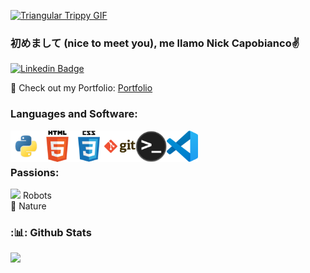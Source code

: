 [![Triangular Trippy GIF](https://github.com/NickCapobianco/NickCapobianco/blob/main/Resources/trippy_gif.gif)](https://www.youtube.com/watch?v=ztVV54sPOns) 

### 初めまして (nice to meet you), me llamo Nick Capobianco✌️
[![Linkedin Badge](https://img.shields.io/badge/-nickcapobianco-blue?style=flat-square&logo=Linkedin&logoColor=white&link=https://www.linkedin.com/in/nickacapobianco/)](https://www.linkedin.com/in/nickacapobianco/)

📂 Check out my Portfolio: [Portfolio](https://nickcapobianco.github.io/)

### Languages and Software: 
<img align="left" alt="Python" width="50px" src="https://raw.githubusercontent.com/github/explore/80688e429a7d4ef2fca1e82350fe8e3517d3494d/topics/python/python.png" />
<img align="left" alt="HTML5" width="50px" src="https://raw.githubusercontent.com/github/explore/80688e429a7d4ef2fca1e82350fe8e3517d3494d/topics/html/html.png" />
<img align="left" alt="CSS3" width="50px" src="https://raw.githubusercontent.com/github/explore/80688e429a7d4ef2fca1e82350fe8e3517d3494d/topics/css/css.png" />
<img align="left" alt="Git" width="50px" src="https://raw.githubusercontent.com/github/explore/80688e429a7d4ef2fca1e82350fe8e3517d3494d/topics/git/git.png" />
<img align="left" alt="Bash" width="50px" src="https://raw.githubusercontent.com/github/explore/80688e429a7d4ef2fca1e82350fe8e3517d3494d/topics/terminal/terminal.png" />
<img align="left" alt="Visual Studio Code" width="50px" src="https://raw.githubusercontent.com/github/explore/80688e429a7d4ef2fca1e82350fe8e3517d3494d/topics/visual-studio-code/visual-studio-code.png" />

<br>
<br>

### Passions:
<img src="https://64.media.tumblr.com/a69111f19428cc16d7de25b6f3013300/tumblr_neuhpt0Cgq1qc31upo1_400.gifv" width="30"> Robots
<br>
🌲 Nature


### ::bar_chart:: Github Stats
<p>
	<a href="https://gitstats.me/nickcapobianco" target="_blank">
		<img src="https://github-readme-stats.vercel.app/api?username=nickcapobianco&&show_icons=true&hi&theme=dark&count_private=true&include_all_commits=true">
	</a>
</p>
